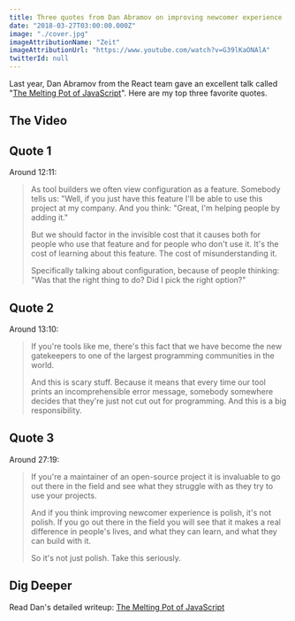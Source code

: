 ```yaml
---
title: Three quotes from Dan Abramov on improving newcomer experience
date: "2018-03-27T03:00:00.000Z"
image: "./cover.jpg"
imageAttributionName: "Zeit"
imageAttributionUrl: "https://www.youtube.com/watch?v=G39lKaONAlA"
twitterId: null
---
```


Last year, Dan Abramov from the React team gave an excellent talk called "[The Melting Pot of JavaScript](https://www.youtube.com/watch?v=G39lKaONAlA)". Here are my top three favorite quotes.

<post-separator></post-separator>

## The Video

<div><responsive-iframe width="560" height="315" src="https://www.youtube.com/embed/G39lKaONAlA" frameborder="0" allow="autoplay; encrypted-media" allowfullscreen></responsive-iframe></div>

## Quote 1

Around 12:11:

> As tool builders we often view configuration as a feature. Somebody tells us: "Well, if you just have this feature I'll be able to use this project at my company. And you think: "Great, I'm helping people by adding it."
>
> But we should factor in the invisible cost that it causes both for people who use that feature and for people who don't use it. It's the cost of learning about this feature. The cost of misunderstanding it.
>
> Specifically talking about configuration, because of people thinking: "Was that the right thing to do? Did I pick the right option?"

## Quote 2

Around 13:10:

> If you're tools like me, there's this fact that we have become the new gatekeepers to one of the largest programming communities in the world.
>
> And this is scary stuff. Because it means that every time our tool prints an incomprehensible error message, somebody somewhere decides that they're just not cut out for programming. And this is a big responsibility.

## Quote 3

Around 27:19:

> If you're a maintainer of an open-source project it is invaluable to go out there in the field and see what they struggle with as they try to use your projects.
>
> And if you think improving newcomer experience is polish, it's not polish. If you go out there in the field you will see that it makes a real difference in people's lives, and what they can learn, and what they can build with it.
>
> So it's not just polish. Take this seriously.

## Dig Deeper

Read Dan's detailed writeup: [The Melting Pot of JavaScript](https://increment.com/development/the-melting-pot-of-javascript/)
